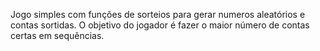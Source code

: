 Jogo simples com funções de sorteios para gerar numeros aleatórios e contas sortidas. O objetivo do jogador é fazer o maior número de contas certas em sequências.